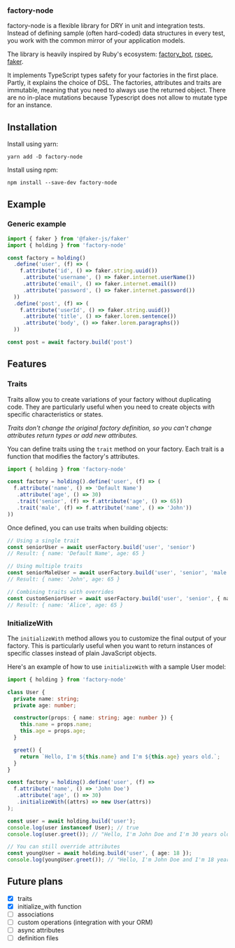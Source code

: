 ### factory-node

factory-node is a flexible library for DRY in unit and integration tests. Instead of defining sample (often hard-coded) data structures in every test, you work with the common mirror of your application models.

The library is heavily inspired by Ruby's ecosystem: [factory_bot](https://github.com/thoughtbot/factory_bot), [rspec](https://github.com/rspec/rspec-rails), [faker](https://github.com/faker-ruby/faker).

It implements TypeScript types safety for your factories in the first place. Partly, it explains the choice of DSL. The factories, attributes and traits are immutable, meaning that you need to always use the returned object. There are no in-place mutations because Typescript does not allow to mutate type for an instance.

## Installation

Install using yarn:

```
yarn add -D factory-node
```

Install using npm:

```
npm install --save-dev factory-node
```

## Example

### Generic example

```typescript
import { faker } from '@faker-js/faker'
import { holding } from 'factory-node'

const factory = holding()
  .define('user', (f) => (
    f.attribute('id', () => faker.string.uuid())
     .attribute('username', () => faker.internet.userName())
     .attribute('email', () => faker.internet.email())
     .attribute('password', () => faker.internet.password())
  ))
  .define('post', (f) => (
    f.attribute('userId', () => faker.string.uuid())
     .attribute('title', () => faker.lorem.sentence())
     .attribute('body', () => faker.lorem.paragraphs())
  ))

const post = await factory.build('post')
```

## Features

### Traits

Traits allow you to create variations of your factory without duplicating code. They are particularly useful when you need to create objects with specific characteristics or states.

*Traits don't change the original factory definition, so you can't change attributes return types or add new attributes.*

You can define traits using the `trait` method on your factory. Each trait is a function that modifies the factory's attributes.

```typescript
import { holding } from 'factory-node'

const factory = holding().define('user', (f) => (
  f.attribute('name', () => 'Default Name')
   .attribute('age', () => 30)
   .trait('senior', (f) => f.attribute('age', () => 65))
   .trait('male', (f) => f.attribute('name', () => 'John'))
))
```

Once defined, you can use traits when building objects:

```typescript
// Using a single trait
const seniorUser = await userFactory.build('user', 'senior')
// Result: { name: 'Default Name', age: 65 }

// Using multiple traits
const seniorMaleUser = await userFactory.build('user', 'senior', 'male')
// Result: { name: 'John', age: 65 }

// Combining traits with overrides
const customSeniorUser = await userFactory.build('user', 'senior', { name: 'Alice' })
// Result: { name: 'Alice', age: 65 }
```

### InitializeWith

The `initializeWith` method allows you to customize the final output of your factory. This is particularly useful when you want to return instances of specific classes instead of plain JavaScript objects.

Here's an example of how to use `initializeWith` with a sample User model:

```typescript
import { holding } from 'factory-node'

class User {
  private name: string;
  private age: number;

  constructor(props: { name: string; age: number }) {
    this.name = props.name;
    this.age = props.age;
  }

  greet() {
    return `Hello, I'm ${this.name} and I'm ${this.age} years old.`;
  }
}

const factory = holding().define('user', (f) =>
  f.attribute('name', () => 'John Doe')
   .attribute('age', () => 30)
   .initializeWith((attrs) => new User(attrs))
);

const user = await holding.build('user');
console.log(user instanceof User); // true
console.log(user.greet()); // "Hello, I'm John Doe and I'm 30 years old."

// You can still override attributes
const youngUser = await holding.build('user', { age: 18 });
console.log(youngUser.greet()); // "Hello, I'm John Doe and I'm 18 years old."
```

## Future plans

- [x] traits
- [x] initialize_with function
- [ ] associations
- [ ] custom operations (integration with your ORM)
- [ ] async attributes
- [ ] definition files
